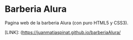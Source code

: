# Barberia Alura

Pagina web de la barberia Alura (con puro HTML5 y CSS3).

[LINK]: (https://juanmatiaspinat.github.io/barberiaAlura/
